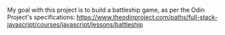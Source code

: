 My goal with this project is to build a battleship game, as per the Odin Project's specifications: https://www.theodinproject.com/paths/full-stack-javascript/courses/javascript/lessons/battleship